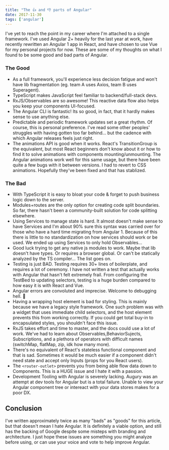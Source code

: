 ```yaml
---
title: "The 👍 and 👎 parts of Angular"
date: 2017-11-30
tags: ['angular']
---
```


I've yet to reach the point in my career where I'm attached to a single framework. I've used Angular 2+ heavily for the last year at work, have recently rewritten an Angular 1 app in React, and have chosen to use Vue for my personal projects for now. These are some of my thoughts on what I found to be some good and bad parts of Angular.

### The Good

- As a full framework, you'll experience less decision fatigue and won't have lib fragmentation (eg. team A uses Axios, team B uses Superagent).
- ‎TypeScript makes JavaScript feel familiar to backend/full-stack devs.
- RxJS/‎Observables are so awesome! This reactive data flow also helps you keep your components UI-focused.
- ‎The Angular CLI is fantastic! Its so good, in fact, that it hardly makes sense to use anything else.
- ‎Predictable and periodic framework updates set a great rhythm. Of course, this is personal preference. I've read some other peoples' struggles with having gotten too far behind... but the cadence with which Angular releases feels just right.
- The animations API is good when it works. React's TransitionGroup is the equivalent, but most React beginners don't know about it or how to find it to solve animations with components mounting/unmounting. The Angular animations work well for this same usage, but there have been quite a few bugs with it between versions. I had to revert to CSS animations. Hopefully they've been fixed and that has stablized.

### The Bad

- With TypeScript it is easy to bloat your code & forget to push business logic down to the server.
- ‎Modules+routes are the only option for creating code split boundaries. So far, there hasn't been a community-built solution for code splitting elsewhere.
- Using Services to manage state is hard. It almost doesn't make sense to have Services and I'm about 90% sure this syntax was carried over for those who have a hard time migrating from Angular 1. Because of this there is little to no standardization on how services should work or be used. We ended up using Services to only hold Observables...
- ‎Good luck trying to get any native js modules to work. Maybe that lib doesn't have types. Or requires a browser global. Or can't be statically analyzed by the TS compiler... The list goes on.
- Testing is just BAD. Testing requires 30+ lines of boilerplate, and requires a lot of ceremony. I have not written a test that actually works with Angular that hasn't felt extremely frail. From configuring the TestBed to updating selectors, testing is a huge burden compared to how easy it is with React and Vue.
- Angular errors are convoluted and imprecise. Welcome to debugging hell. 👿
- Having a wrapping host element is bad for styling. This is mainly because we have a legacy style framework. One such problem was with a widget that uses immediate child selectors, and the host element prevents this from working correctly. If you could get total buy-in to encapsulated styles, you shouldn't face this issue.
- RxJS takes effort and time to master, and the docs could use a lot of work. We've had to learn about Observables,BehaviorSujects, Subscriptions, and a plethora of operators with difficult names (switchMap, flatMap, zip, idk how many more).
- ‎There's no equivalent of React's stateless functional component and that is sad. Sometimes it would be much easier if a component didn't need state and accept only Inputs (props for you React users).
- The `<router-outlet>` prevents you from being able flow data down to Components. This is a HUGE issue and I hate it with a passion.
- Development Tooling with Angular is severely lacking. Augury was an attempt at dev tools for Angular but is a total failure. Unable to view your Angular component tree or intereact with your data stores makes for a poor DX.

## Conclusion

I've written approximately twice as many "bads" as "goods" for this article, but that doesn't mean I hate Angular. It is definitely a viable option, and still has the backing of Google despite some misteps with branding and architecture. I just hope these issues are something you might analyze before using, or can use your voice and vote to help improve Angular.
